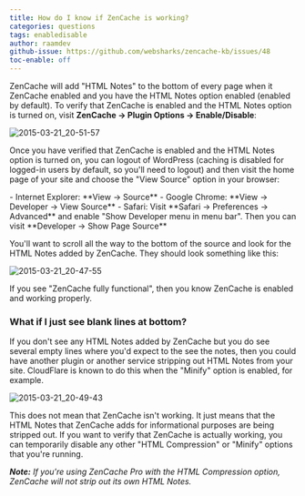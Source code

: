 ```yaml
---
title: How do I know if ZenCache is working?
categories: questions
tags: enabledisable
author: raamdev
github-issue: https://github.com/websharks/zencache-kb/issues/48
toc-enable: off
---
```


ZenCache will add "HTML Notes" to the bottom of every page when it ZenCache enabled and you have the HTML Notes option enabled (enabled by default). To verify that ZenCache is enabled and the HTML Notes option is turned on, visit **ZenCache → Plugin Options → Enable/Disable**:

![2015-03-21_20-51-57](https://cloud.githubusercontent.com/assets/53005/6767556/b5b0c124-d00c-11e4-8ca4-ba13a16295f3.png)

Once you have verified that ZenCache is enabled and the HTML Notes option is turned on, you can logout of WordPress (caching is disabled for logged-in users by default, so you'll need to logout) and then visit the home page of your site and choose the "View Source" option in your browser:

<div class="li-margins"></div>
- Internet Explorer: **View → Source**
- Google Chrome: **View → Developer → View Source**
- Safari: Visit **Safari → Preferences → Advanced** and enable "Show Developer menu in menu bar". Then you can visit **Developer → Show Page Source**

You'll want to scroll all the way to the bottom of the source and look for the HTML Notes added by ZenCache. They should look something like this:

![2015-03-21_20-47-55](https://cloud.githubusercontent.com/assets/53005/6767563/f80d40ce-d00c-11e4-8891-0f110a005d97.png)

If you see "ZenCache fully functional", then you know ZenCache is enabled and working properly.

### What if I just see blank lines at bottom?

If you don't see any HTML Notes added by ZenCache but you do see several empty lines where you'd expect to the see the notes, then you could have another plugin or another service stripping out HTML Notes from your site. CloudFlare is known to do this when the "Minify" option is enabled, for example.

![2015-03-21_20-49-43](https://cloud.githubusercontent.com/assets/53005/6767568/3787d2aa-d00d-11e4-9e73-4f026181b44b.png)

This does not mean that ZenCache isn't working. It just means that the HTML Notes that ZenCache adds for informational purposes are being stripped out. If you want to verify that ZenCache is actually working, you can temporarily disable any other "HTML Compression" or "Minify" options that you're running.

_**Note:** If you're using ZenCache Pro with the HTML Compression option, ZenCache will not strip out its own HTML Notes._